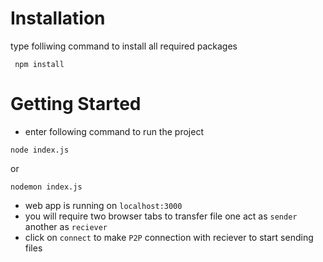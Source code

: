 # Installation
 type folliwing command to install all required packages
```
 npm install
```

# Getting Started
- enter following command to run the project
```
node index.js
```
or
```
nodemon index.js
```
- web app is running on `localhost:3000`
- you will require two browser tabs to transfer file one act as `sender` another as `reciever`
- click on `connect` to make `P2P` connection with reciever to start sending files
